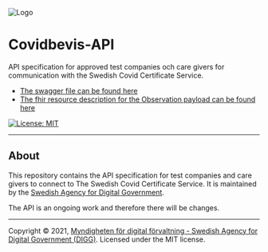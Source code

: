 ![Logo](https://docs.swedenconnect.se/technical-framework/latest/img/digg_centered.png)

# Covidbevis-API
API specification for approved test companies och care givers for communication with the Swedish Covid Certificate Service.

* [The swagger file can be found here](https://diggsweden.github.io/Covidbevis-API/)
* [The fhir resource description for the Observation payload can be found here](https://simplifier.net/guide/EUDCCSweden/FHIRResourcesforrequestingTestcertificates)

[![License: MIT](https://img.shields.io/badge/License-MIT-yellow.svg)](https://opensource.org/licenses/MIT) 

---

## About

This repository contains the API specification for test companies and care givers to connect to The Swedish Covid Certificate Service. It is maintained by the [Swedish Agency for Digital Government](https://www.digg.se/en).

The API is an ongoing work and therefore there will be changes.

---

Copyright &copy; 2021, [Myndigheten för digital förvaltning - Swedish Agency for Digital Government (DIGG)](http://www.digg.se). Licensed under the MIT license.
